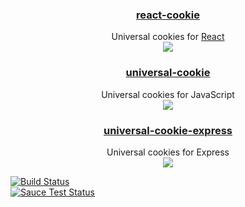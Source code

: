 <h3 align="center">
  <a href="packages/react-cookie">react-cookie</a>
</h3>

<p align="center">
  Universal cookies for <a href="https://facebook.github.io/react">React</a><br />
  <a href="https://badge.fury.io/js/react-cookie"><img src="https://badge.fury.io/js/react-cookie.svg" /></a>
</p>

<h3 align="center">
  <a href="packages/universal-cookie">universal-cookie</a>
</h3>

<p align="center">
  Universal cookies for JavaScript<br />
  <a href="https://badge.fury.io/js/universal-cookie"><img src="https://badge.fury.io/js/universal-cookie.svg" /></a>
</p>

<h3 align="center">
  <a href="packages/universal-cookie">universal-cookie-express</a>
</h3>

<p align="center">
  Universal cookies for Express<br />
  <a href="https://badge.fury.io/js/universal-cookie-express"><img src="https://badge.fury.io/js/universal-cookie-express.svg" /></a>
</p>

[![Build Status](https://travis-ci.org/reactivestack/cookies.svg?branch=master)](https://travis-ci.org/reactivestack/cookies)
<br />
[![Sauce Test Status](https://saucelabs.com/browser-matrix/coookies.svg)](https://saucelabs.com/u/coookies)
